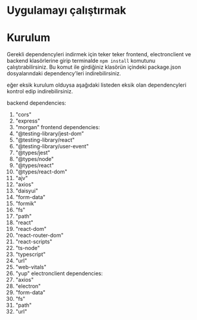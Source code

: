 # Uygulamayı çalıştırmak

# Kurulum

 Gerekli dependencyleri indirmek için teker teker frontend, electronclient ve backend klasörlerine girip terminalde `npm install` komutunu çalıştırabilirsiniz. Bu komut ile girdiğiniz klasörün içindeki package.json dosyalarındaki dependency'leri indirebilirsiniz.

eğer eksik kurulum olduysa aşağıdaki listeden eksik olan dependencyleri kontrol edip indirebilirsiniz.

backend dependencies:
1. "cors"
2. "express"
3. "morgan" 
frontend dependencies:
1. "@testing-library/jest-dom”
2. "@testing-library/react"
3. "@testing-library/user-event"
4. "@types/jest"
5. "@types/node"
6. "@types/react"
7. "@types/react-dom"
8. "ajv"
9. "axios"
10. "daisyui"
11. "form-data"
12. "formik"
13. "fs"
14. "path"
15. "react"
16. "react-dom"
17. "react-router-dom"
18. "react-scripts"
19. "ts-node"
20. "typescript"
21. "url"
22. "web-vitals"
23. "yup"
electronclient dependencies:
1. "axios"
2. "electron"
3. "form-data"
4. "fs"
5. "path"
6. "url"
